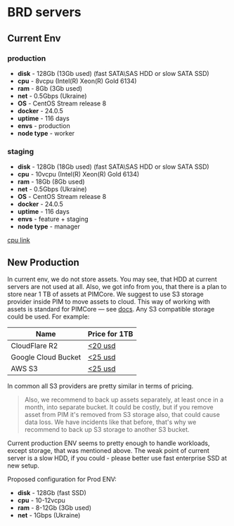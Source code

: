 # BRD servers
## Current Env
### production
- **disk** - 128Gb (13Gb used) (fast SATA\SAS HDD or slow SATA SSD)
- **cpu** - 8vcpu (Intel(R) Xeon(R) Gold 6134)
- **ram** - 8Gb (3Gb used)
- **net** - 0.5Gbps (Ukraine)
- **OS** - CentOS Stream release 8
- **docker** - 24.0.5
- **uptime** - 116 days
- **envs** - production
- **node type** - worker

### staging
- **disk** - 128Gb (18Gb used) (fast SATA\SAS HDD or slow SATA SSD)
- **cpu** - 10vcpu (Intel(R) Xeon(R) Gold 6134)
- **ram** - 18Gb (8Gb used)
- **net** - 0.5Gbps (Ukraine)
- **OS** - CentOS Stream release 8 
- **docker** - 24.0.5 
- **uptime** - 116 days
- **envs** - feature + staging
- **node type** - manager

[cpu link](https://www.intel.com/content/www/us/en/products/sku/120493/intel-xeon-gold-6134-processor-24-75m-cache-3-20-ghz/specifications.html)

## New Production
In current env, we do not store assets. You may see, that HDD at current servers are not used at all. Also, we got info from you, that there is a plan to store near 1 TB of assets at PIMCore.
We suggest to use S3 storage provider inside PIM to move assets to cloud. This way of working with assets is standard for PIMCore — see [docs](https://pimcore.com/docs/pimcore/10.2/Development_Documentation/Installation_and_Upgrade/System_Setup_and_Hosting/File_Storage_Setup.html). Any S3 compatible storage could be used.
For example:

| Name | Price for 1TB |
|---- | ---- |
| CloudFlare R2 | [\<20 usd](https://developers.cloudflare.com/r2/pricing/) |
| Google Cloud Bucket | [\<25 usd](https://cloud.google.com/storage/pricing#europe) |
| AWS S3 | [\<25 usd](https://aws.amazon.com/ru/s3/pricing/) |
In common all S3 providers are pretty similar in terms of pricing.

> Also, we recommend to back up assets separately, at least once in a month, into separate bucket. It could be costly, but if you remove asset from PIM it's removed from S3 storage also, that could cause data loss. We have incidents like that before, that's why we recommend to back up S3 storage to another S3 bucket.

Current production ENV seems to pretty enough to handle workloads, except storage, that was mentioned above. The weak point of current server is a slow HDD, if you could - please better use fast enterprise SSD at new setup.

Proposed configuration for Prod ENV:
- **disk** - 128Gb (fast SSD)
- **cpu** - 10-12vcpu
- **ram** - 8-12Gb (3Gb used)
- **net** - 1Gbps (Ukraine)